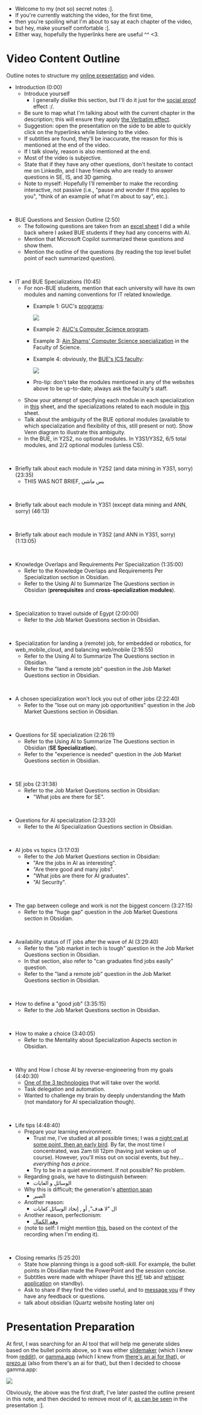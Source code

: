 
* Welcome to my (not so) secret notes :\]. 
* If you're currently watching the video, for the first time, 
* then you're spoiling what I'm about to say at each chapter of the video, 
* but hey, make yourself comfortable :\].
* Either way, hopefully the hyperlinks here are useful ^^ <3.

# Video Content Outline

Outline notes to structure my [online presentation](https://gamma.app/public/QAs-for-CS-Specializations-FAQs-from-BUE-Students-tdswg9e7u1e5hk4) and video.

* Introduction (0:00)
	* Introduce yourself
		* I generally dislike this section, but I'll do it just for the [social proof](https://www.linkedin.com/pulse/psychology-video-ginger-bell/#:~:text=The%20Principle%20of%20Social%20Proof%20refers,based%20on%20their%20opinion.%5B4%5D) effect :/.
	* Be sure to map what I'm talking about with the current chapter in the description; this will ensure they apply [the Verbatim effect](https://www.linkedin.com/pulse/psychology-video-ginger-bell/#:~:text=According%20to%20Green,the%20viewer%E2%80%99s%20attention.).
	* Suggestion: open the presentation on the side to be able to quickly click on the hyperlinks while listening to the video.
	* If subtitles are found, they'll be inaccurate, the reason for this is mentioned at the end of the video.
	* If I talk slowly, reason is also mentioned at the end.
	* Most of the video is subjective.
	* State that if they have any other questions, don't hesitate to contact me on LinkedIn, and I have friends who are ready to answer questions in SE, IS, and 3D gaming.
	* Note to myself: Hopefully I'll remember to make the recording interactive, not passive (i.e., "pause and wonder if this applies to you", "think of an example of what I'm about to say", etc.).

<br>

* BUE Questions and Session Outline (2:50)
	* The following questions are taken from an [excel sheet](https://livebueedu-my.sharepoint.com/:x:/g/personal/ashraf196280_bue_edu_eg/EYZW4Ai4aGZNkrS0gdYiAsEBPgNcs7-gevJxupUX4vQ-xQ?e=VbGmq7) I did a while back where I asked BUE students if they had any concerns with AI.
	* Mention that Microsoft Copilot summarized these questions and show them.
	* Mention the outline of the questions (by reading the top level bullet point of each summarized question).

<br>

* IT and BUE Specializations (10:45)
	* For non-BUE students, mention that each university will have its own modules and naming conventions for IT related knowledge.
		* Example 1: GUC's [programs](https://www.guc.edu.eg/en/academic_programs/programs/):
		  
		  ![](Attachments%20-%20AI%20-%20FAQs%20-%20Video%20Preparation/Pasted%20image%2020240203072506.png)
		* Example 2: [AUC's Computer Science program](https://catalog.aucegypt.edu/preview_program.php?catoid=38&poid=6618).
		* Example 3: [Ain Shams' Computer Science specialization](https://asu2learn.asu.edu.eg/science/course/index.php?categoryid=14) in the Faculty of Science.
		* Example 4: obviously, the [BUE's ICS faculty](https://www.bue.edu.eg/faculty/informatics-computer-science/academic-programme):
		  
		  ![](Attachments%20-%20AI%20-%20FAQs%20-%20Video%20Preparation/Pasted%20image%2020240203073746.png)
		* Pro-tip: don't take the modules mentioned in any of the websites above to be up-to-date; always ask the faculty's staff.
	* Show your attempt of specifying each module in each specialization in [this](https://docs.google.com/document/d/1wExON8zV3sbf1hoipts_LsznLfMOWYJM9EPi7qAipwU/edit?tab=t.0#heading=h.843zzs6wkts) sheet, and the specializations related to each module in [this](https://docs.google.com/spreadsheets/d/1SzKZXzVGHpCSpZO9bACl-XES3CoZFkIxDRLIOXJk5rY/edit) sheet.
	* Talk about the ambiguity of the BUE optional modules (available to which specialization and flexibility of this, still present or not). Show Venn diagram to illustrate this ambiguity.
	* In the BUE, in Y2S2, no optional modules. In Y3S1/Y3S2, 6/5 total modules, and 2/2 optional modules (unless CS).

<br>

* Briefly talk about each module in Y2S2 (and data mining in Y3S1, sorry) (23:35)
	* THIS WAS NOT BRIEF, بس ماشي

<br>

* Briefly talk about each module in Y3S1 (except data mining and ANN, sorry) (46:13)

<br>

* Briefly talk about each module in Y3S2 (and ANN in Y3S1, sorry) (1:13:05)

<br>

* Knowledge Overlaps and Requirements Per Specialization (1:35:00)
	* Refer to the Knowledge Overlaps and Requirements Per Specialization section in Obsidian.
	* Refer to the Using AI to Summarize The Questions section in Obsidian (**prerequisites** and **cross-specialization modules**).

<br>

* Specialization to travel outside of Egypt (2:00:00)
	* Refer to the Job Market Questions section in Obsidian.

<br>

* Specialization for landing a (remote) job, for embedded or robotics, for web_mobile_cloud, and balancing web/mobile (2:16:55)
	* Refer to the Using AI to Summarize The Questions section in Obsidian.
	* Refer to the "land a remote job" question in the Job Market Questions section in Obsidian.

<br>

* A chosen specialization won't lock you out of other jobs (2:22:40)
	* Refer to the "lose out on many job opportunities" question in the Job Market Questions section in Obsidian.

<br>

 * Questions for SE specialization (2:26:11)
	 * Refer to the Using AI to Summarize The Questions section in Obsidian (**SE Specialization**).
	 * Refer to the "experience is needed" question in the Job Market Questions section in Obsidian.

<br>

* SE jobs (2:31:38)
	* Refer to the Job Market Questions section in Obsidian:
		* "What jobs are there for SE".

<br>

* Questions for AI specialization (2:33:20)
	* Refer to the AI Specialization Questions section in Obsidian.

<br>

* AI jobs vs topics (3:17:03)
	* Refer to the Job Market Questions section in Obsidian:
		* "Are the jobs in AI as interesting".
		* "Are there good and many jobs".
		* "What jobs are there for AI graduates".
		* "AI Security".

<br>

* The gap between college and work is not the biggest concern (3:27:15)
	* Refer to the "huge gap" question in the Job Market Questions section in Obsidian.

<br>

* Availability status of IT jobs after the wave of AI (3:29:40)
	* Refer to the "job market in tech is tough" question in the Job Market Questions section in Obsidian.
	* In that section, also refer to "can graduates find jobs easily" question.
	* Refer to the "land a remote job" question in the Job Market Questions section in Obsidian.
<br>

* How to define a "good job" (3:35:15)
	* Refer to the Job Market Questions section in Obsidian.

<br>

*  How to make a choice (3:40:05)
	* Refer to the Mentality about Specialization Aspects section in Obsidian.

<br>

* Why and How I chose AI by reverse-engineering from my goals (4:40:30)
	* [One of the 3 technologies](https://www.forbes.com/sites/timbajarin/2024/02/01/three-technologies-driving-the-next-25-years-of-computing/?sh=53865dd51b16#:~:text=-Artificial%20Intelligence) that will take over the world.
	* Task delegation and automation.
	* Wanted to challenge my brain by deeply understanding the Math (not mandatory for AI specialization though).

<br>

* Life tips (4:48:40)
	* Prepare your learning environment.
		* Trust me, I've studied at all possible times; I was a [night owl at some point, then an early bird](https://www.reddit.com/r/productivity/comments/11o6rlu/comment/jbrtw2b/?utm_source=share&utm_medium=web3x&utm_name=web3xcss&utm_term=1&utm_content=share_button). By far, the most time I concentrated, was 2am till 12pm (having just woken up of course). However, you'll miss out on social events, but hey... *everything has a price*.
		* Try to be in a quiet environment. If not possible? No problem.
	* Regarding goals, we have to distinguish between:
		* الوسائل و الغايات
	* Why this is difficult; the generation's [attention span](https://youtu.be/kcM4-BiXu6A?t=64) 
		* الصبر 
	* Another reason:
		* ال "لا هدف", أو , إتخاذ الوسائل كغايات
	* Another reason, perfectionism:
		* [وهم الكمال](https://www.youtube.com/watch?v=UIWkz1AtYrM&list=PL8qNfNNjw6acCMuZMtItyCGlqbiA4eKdV)
	* (note to self: I might mention [this](t.me/E3adettashgheel), based on the context of the recording when I'm ending it).

<br>

* Closing remarks (5:25:20)
	* State how planning things is a good soft-skill. For example, the bullet points in Obsidian made the PowerPoint and the session concise.
	* Subtitles were made with whisper (have this [HF](https://huggingface.co/ggerganov/whisper.cpp/tree/main) tab and [whisper](https://github.com/jhj0517/Whisper-WebUI?tab=readme-ov-file#whisper-webui) [application](https://github.com/Pikurrot/whisper-gui?tab=readme-ov-file) on standby).
	* Ask to share if they find the video useful, and to [message you](https://www.linkedin.com/in/ashrafharess/) if they have any feedback or questions.
	* talk about obsidian (Quartz website hosting later on)


# Presentation Preparation

At first, I was searching for an AI tool that will help me generate slides based on the bullet points above, so it was either [slidemaker](https://www.slidemake.com/) (which I knew from [reddit](https://www.reddit.com/r/powerpoint/comments/11qj9ba/i_created_an_aipowered_powerpoint_maker_to/?sort=new)), or [gamma.app](https://gamma.app/) (which I knew from [there's an ai for that](https://theresanaiforthat.com/presentation-slides/?ref=suggest&sort=most-saved)), or [prezo.ai](https://prezo.ai/) (also from there's an ai for that), but then I decided to choose gamma.app:

![](Attachments%20-%20AI%20-%20FAQs/Pasted%20image%2020240131091658.png)

Obviously, the above was the first draft, I've later pasted the outline present in this note, and then decided to remove most of it, [as can be seen](https://gamma.app/public/QAs-for-CS-Specializations-FAQs-from-BUE-Students-tdswg9e7u1e5hk4) in the presentation :\].